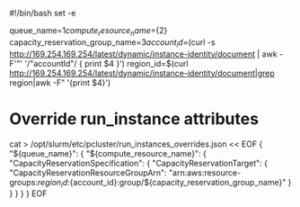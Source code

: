 #!/bin/bash
set -e

queue_name=${1}
compute_resource_name=${2}
capacity_reservation_group_name=${3}
account_id=$(curl -s http://169.254.169.254/latest/dynamic/instance-identity/document | awk -F'"' '/"accountId"/ { print $4 }')
region_id=$(curl http://169.254.169.254/latest/dynamic/instance-identity/document|grep region|awk -F\" '{print $4}')

# Override run_instance attributes
cat > /opt/slurm/etc/pcluster/run_instances_overrides.json << EOF
{
    "${queue_name}": {
        "${compute_resource_name}": {
            "CapacityReservationSpecification": {
                "CapacityReservationTarget": {
                    "CapacityReservationResourceGroupArn": "arn:aws:resource-groups:${region_id}:${account_id}:group/${capacity_reservation_group_name}"
                }
            }
        }
    }
}
EOF